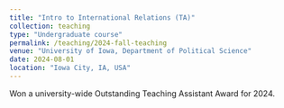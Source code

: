 ```yaml
---
title: "Intro to International Relations (TA)"
collection: teaching
type: "Undergraduate course"
permalink: /teaching/2024-fall-teaching
venue: "University of Iowa, Department of Political Science"
date: 2024-08-01
location: "Iowa City, IA, USA"
---
```


Won a university-wide Outstanding Teaching Assistant Award for 2024.
